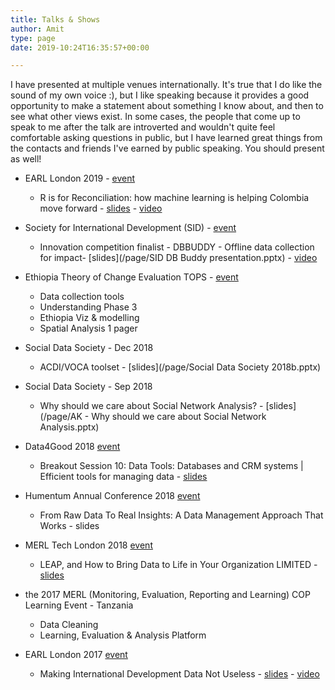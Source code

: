 ```yaml
---
title: Talks & Shows
author: Amit
type: page
date: 2019-10:24T16:35:57+00:00

---
```


I have presented at multiple venues internationally. It's true that I do like the sound of my own voice :), but I like speaking because it provides a good opportunity to make a statement about something I know about, and then to see what other views exist. In some cases, the people that come up to speak to me after the talk are introverted and wouldn't quite feel comfortable asking questions in public, but I have learned great things from the contacts and friends I've earned by public speaking. You should present as well!

  -  EARL London 2019 - [event](https://earlconf.com/)  
      *  R is for Reconciliation: how machine learning is helping Colombia move forward - [slides](https://earlconf.com/assets/slides/Thurs%2012%20Sept/Session%201/Amit%20Kohli.pptx) - [video](https://www.youtube.com/watch?v=j2Vr26vIbnY)

  -  Society for International Development (SID) - [event](https://sidw.org/2019-sid-w-innovation-competition)  
      *  Innovation competition finalist - DBBUDDY - Offline data collection for impact- [slides](/page/SID DB Buddy presentation.pptx) - [video](https://youtu.be/Nb5yL3bihAA)
 
  -  Ethiopia Theory of Change Evaluation TOPS - [event](https://www.acdivoca.org/theory-of-change-adaptive-learning-and-validation-conference-workshop/)  
      *  Data collection tools
      *  Understanding Phase 3
      *  Ethiopia Viz & modelling
      *  Spatial Analysis 1 pager 

  -  Social Data Society - Dec 2018 
      *  ACDI/VOCA toolset - [slides](/page/Social Data Society 2018b.pptx)
 
  -  Social Data Society - Sep 2018 
      *  Why should we care about Social Network Analysis? - [slides](/page/AK - Why should we care about Social Network Analysis.pptx)
 
  -  Data4Good 2018 [event](https://www.data4goodconf.org.uk/) 
      *  Breakout Session 10: Data Tools: Databases and CRM systems | Efficient tools for managing data - [slides](https://www.data4goodconf.org.uk/s/Data-Tools-presentation.PDF)
 
  -  Humentum Annual Conference 2018 [event](https://www.humentum.org/sites/default/files/Full%20agenda%20single%20pages_0.pdf)
       *  From Raw Data To Real Insights: A Data Management Approach That Works - slides
 
  -  MERL Tech London 2018 [event](http://merltech.org/merl-tech-london-2018-agenda/)
      *  LEAP, and How to Bring Data to Life in Your Organization LIMITED - [slides](https://static.sched.com/hosted_files/merltechlondon2018/29/MERL%20TECH%202018_ACDIVOCA-final.pptx)
 
  -  the 2017 MERL (Monitoring, Evaluation, Reporting and Learning) COP Learning Event - Tanzania
      *  Data Cleaning 
      *  Learning, Evaluation & Analysis Platform
 
  -  EARL London 2017 [event](https://earlconf.com/2017/london/)
      *  Making International Development Data Not Useless - [slides](https://slides.com/amitkohli/earl)  -  [video](https://www.youtube.com/watch?v=vxIVs7VtRFY)
